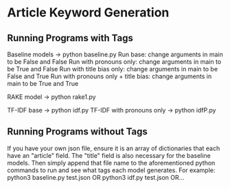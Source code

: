 # Article Keyword Generation 

## Running Programs with Tags
Baseline models -> python baseline.py
Run base: change arguments in main to be False and False 
Run with pronouns only: change arguments in main to be True and False
Run with title bias only: change arguments in main to be False and True 
Run with pronouns only + title bias: change arguments in main to be True and True 

RAKE model -> python rake1.py

TF-IDF base -> python idf.py
TF-IDF with pronouns only -> python idfP.py

## Running Programs without Tags
If you have your own json file, ensure it is an array of dictionaries that each have an "article" field. The "title" field is also necessary for the baseline models. Then simply append that file name to the aforementioned python commands to run and see what tags each model generates. 
For example: 
python3 baseline.py test.json OR python3 idf.py test.json OR...

